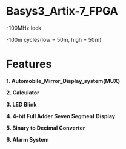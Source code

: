 # Basys3_Artix-7_FPGA

-100MHz lock

-100m cycles(low = 50m, high = 50m)

# Features

**1. Automobile_Mirror_Display_system(MUX)**

**2. Calculator**

**3. LED Blink**

**4. 4-bit Full Adder Seven Segment Display**

**5. Binary to Decimal Converter**

**6. Alarm System**
